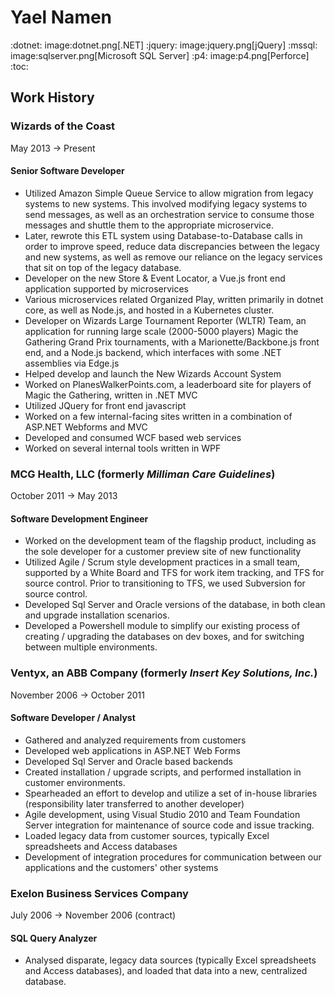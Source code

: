 # Yael Namen

:dotnet: image:dotnet.png[.NET] &#x3A;jquery: image:jquery.png[jQuery] &#x3A;mssql: image:sqlserver.png[Microsoft SQL Server] &#x3A;p4: image:p4.png[Perforce] &#x3A;toc:

## Work History

### Wizards of the Coast

May 2013 -> Present

#### Senior Software Developer

- Utilized Amazon Simple Queue Service to allow migration from legacy systems to new systems.
  This involved modifying legacy systems to send messages, as well as an orchestration service to consume those messages and shuttle them to the appropriate microservice.
- Later, rewrote this ETL system using Database-to-Database calls in order to improve speed, reduce data discrepancies between the legacy and new systems, as well as remove our reliance on the legacy services that sit on top of the legacy database.
- Developer on the new Store & Event Locator, a Vue.js front end application supported by microservices
- Various microservices related Organized Play, written primarily in dotnet core, as well as Node.js, and hosted in a Kubernetes cluster.
- Developer on Wizards Large Tournament Reporter (WLTR) Team, an application for running large scale (2000-5000 players) Magic the Gathering Grand Prix tournaments, with a Marionette/Backbone.js front end, and a Node.js backend, which interfaces with some .NET assemblies via Edge.js
- Helped develop and launch the New Wizards Account System
- Worked on PlanesWalkerPoints.com, a leaderboard site for players of Magic the Gathering, written in .NET MVC
- Utilized JQuery for front end javascript
- Worked on a few internal-facing sites written in a combination of ASP.NET Webforms and MVC
- Developed and consumed WCF based web services
- Worked on several internal tools written in WPF

### MCG Health, LLC (formerly _Milliman Care Guidelines_)

October 2011 -> May 2013

#### Software Development Engineer

- Worked on the development team of the flagship product, including as the sole developer for a customer preview site of new functionality
- Utilized Agile / Scrum style development practices in a small team, supported by a White Board and TFS for work item tracking, and TFS for source control.
  Prior to transitioning to TFS, we used Subversion for source control.
- Developed Sql Server and Oracle versions of the database, in both clean and upgrade installation scenarios.
- Developed a Powershell module to simplify our existing process of creating / upgrading the databases on dev boxes, and for switching between multiple environments.

### Ventyx, an ABB Company (formerly _Insert Key Solutions, Inc._)

November 2006 -> October 2011

#### Software Developer / Analyst

- Gathered and analyzed requirements from customers
- Developed web applications in ASP.NET Web Forms
- Developed Sql Server and Oracle based backends
- Created installation / upgrade scripts, and performed installation in customer environments.
- Spearheaded an effort to develop and utilize a set of in-house libraries (responsibility later transferred to another developer)
- Agile development, using Visual Studio 2010 and Team Foundation Server integration for maintenance of source code and issue tracking.
- Loaded legacy data from customer sources, typically Excel spreadsheets and Access databases
- Development of integration procedures for communication between our applications and the customers' other systems

### Exelon Business Services Company

July 2006 -> November 2006 (contract)

#### SQL Query Analyzer

- Analysed disparate, legacy data sources (typically Excel spreadsheets and Access databases), and loaded that data into a new, centralized database.
